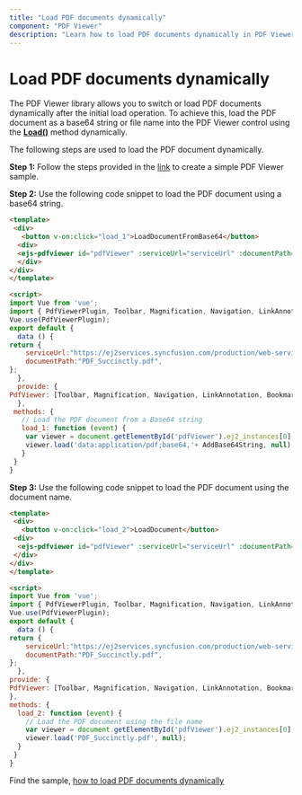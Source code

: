 ```yaml
---
title: "Load PDF documents dynamically"
component: "PDF Viewer"
description: "Learn how to load PDF documents dynamically in PDF Viewer control."
---
```


# Load PDF documents dynamically

The PDF Viewer library allows you to switch or load  PDF documents dynamically after the initial load operation. To achieve this, load the PDF document as a base64 string or file name into the PDF Viewer control using the [**Load()**](https://ej2.syncfusion.com/vue/documentation/api/pdfviewer/#load) method dynamically.

The following steps are used to load the PDF document dynamically.

**Step 1:** Follow the steps provided in the [link](https://ej2.syncfusion.com/vue/documentation/pdfviewer/getting-started/) to create a simple PDF Viewer sample.

**Step 2:** Use the following code snippet to load the PDF document using a base64 string.

```html
<template>
 <div>
   <button v-on:click="load_1">LoadDocumentFromBase64</button>
  <div>
  <ejs-pdfviewer id="pdfViewer" :serviceUrl="serviceUrl" :documentPath="documentPath"> </ejs-pdfviewer>
  </div>
</div>
</template>

<script>
import Vue from 'vue';
import { PdfViewerPlugin, Toolbar, Magnification, Navigation, LinkAnnotation, BookmarkView, ThumbnailView, Print, TextSelection, TextSearch, Annotation, FormDesigner, FormFields} from '@syncfusion/ej2-vue-pdfviewer';
Vue.use(PdfViewerPlugin);
export default {
  data () {
return {
    serviceUrl:"https://ej2services.syncfusion.com/production/web-services/api/pdfviewer",
    documentPath:"PDF_Succinctly.pdf",
};
  },
  provide: {
PdfViewer: [Toolbar, Magnification, Navigation, LinkAnnotation, BookmarkView, ThumbnailView, Print, TextSelection, TextSearch,Annotation, FormDesigner, FormFields]
  },
 methods: {
   // Load the PDF document from a Base64 string
   load_1: function (event) {
    var viewer = document.getElementById('pdfViewer').ej2_instances[0];
    viewer.load('data:application/pdf;base64,'+ AddBase64String, null);
   }
 }
}
```

**Step 3:** Use the following code snippet to load the PDF document using the document name.

```html
<template>
 <div>
   <button v-on:click="load_2">LoadDocument</button>
 <div>
  <ejs-pdfviewer id="pdfViewer" :serviceUrl="serviceUrl" :documentPath="documentPath"> </ejs-pdfviewer>
 </div>
</div>
</template>

<script>
import Vue from 'vue';
import { PdfViewerPlugin, Toolbar, Magnification, Navigation, LinkAnnotation, BookmarkView, ThumbnailView, Print, TextSelection, TextSearch, Annotation, FormDesigner, FormFields} from '@syncfusion/ej2-vue-pdfviewer';
Vue.use(PdfViewerPlugin);
export default {
  data () {
return {
    serviceUrl:"https://ej2services.syncfusion.com/production/web-services/api/pdfviewer",
    documentPath:"PDF_Succinctly.pdf",
};
  },
provide: {
PdfViewer: [Toolbar, Magnification, Navigation, LinkAnnotation, BookmarkView, ThumbnailView, Print, TextSelection, TextSearch,Annotation, FormDesigner, FormFields]
},
methods: {
  load_2: function (event) {
    // Load the PDF document using the file name
    var viewer = document.getElementById('pdfViewer').ej2_instances[0];
    viewer.load('PDF_Succinctly.pdf', null);
  }
 }
}
```

Find the sample, [how to load PDF documents dynamically](https://www.syncfusion.com/downloads/support/directtrac/general/ze/quickstart433655736.zip)